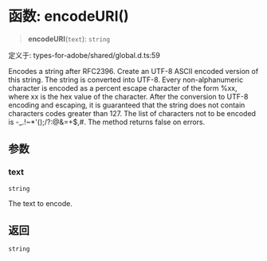 # 函数: encodeURI()

> **encodeURI**(`text`): `string`

定义于: types-for-adobe/shared/global.d.ts:59

Encodes a string after RFC2396.
Create an UTF-8 ASCII encoded version of this string. The string is converted into UTF-8. Every non-alphanumeric character is encoded as a percent escape
character of the form %xx, where xx is the hex value of the character. After the conversion to UTF-8 encoding and escaping, it is guaranteed that the string does not contain characters codes greater than 127. The list of characters not to be encoded is -_.!~*'();/?:@&=+$,#. The method returns false on errors.

## 参数

### text

`string`

The text to encode.

## 返回

`string`
